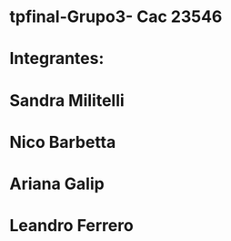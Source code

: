 # tpfinal-Grupo3- Cac 23546 
# Integrantes:
#               Sandra	Militelli 
#               Nico 	Barbetta
#               Ariana	Galip
#               Leandro	Ferrero


